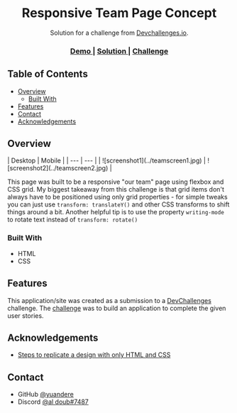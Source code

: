 <!-- Please update value in the {}  -->

<h1 align="center">Responsive Team Page Concept</h1>

<div align="center">
   Solution for a challenge from  <a href="http://devchallenges.io" target="_blank">Devchallenges.io</a>.
</div>

<div align="center">
  <h3>
    <a href="https://objective-lamarr-1e6f09.netlify.app/">
      Demo
    </a>
    <span> | </span>
    <a href="https://github.com/yuandere/My-team-page-challenge">
      Solution
    </a>
    <span> | </span>
    <a href="https://devchallenges.io/challenges/hhmesazsqgKXrTkYkt0U">
      Challenge
    </a>
  </h3>
</div>

<!-- TABLE OF CONTENTS -->

## Table of Contents

- [Overview](#overview)
  - [Built With](#built-with)
- [Features](#features)
- [Contact](#contact)
- [Acknowledgements](#acknowledgements)

<!-- OVERVIEW -->

## Overview
<table>
  <tr>
| Desktop | Mobile |
| --- | --- |
| ![screenshot1](../teamscreen1.jpg) | ![screenshot2](../teamscreen2.jpg) |

This page was built to be a responsive "our team" page using flexbox and CSS grid. My biggest takeaway from this challenge is that grid items don't always have to be positioned using only grid properties - for simple tweaks you can just use `transform: translateY()` and other CSS transforms to shift things around a bit. Another helpful tip is to use the property `writing-mode` to rotate text instead of `transform: rotate()`

### Built With

<!-- This section should list any major frameworks that you built your project using. Here are a few examples.-->

- HTML
- CSS

## Features

<!-- List the features of your application or follow the template. Don't share the figma file here :) -->

This application/site was created as a submission to a [DevChallenges](https://devchallenges.io/challenges) challenge. The [challenge](https://devchallenges.io/challenges/hhmesazsqgKXrTkYkt0U) was to build an application to complete the given user stories.


## Acknowledgements

<!-- This section should list any articles or add-ons/plugins that helps you to complete the project. This is optional but it will help you in the future. For exmpale -->

- [Steps to replicate a design with only HTML and CSS](https://devchallenges-blogs.web.app/how-to-replicate-design/)

## Contact

- GitHub [@yuandere](https://{github.com/yuandere})
- Discord [@al doub#7487](https://{discord.com})